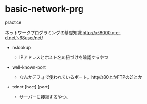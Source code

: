 # basic-network-prg

practice

ネットワークプログラミングの基礎知識
http://x68000.q-e-d.net/~68user/net/


- nslookup
  - IPアドレスとホスト名の紐づけを確認するやつ
- well-known-port
  - なんかデフォで使われているポート。httpの80とかFTPの21とか

- telnet [host] [port]
  - サーバーに接続するやつ。
